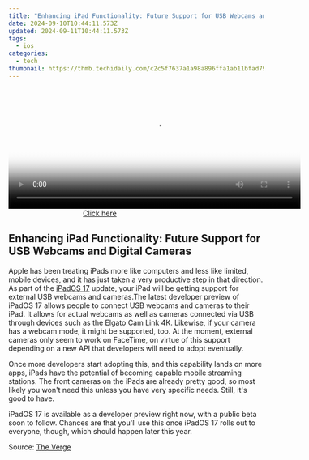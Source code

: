 ```yaml
---
title: "Enhancing iPad Functionality: Future Support for USB Webcams and Digital Cameras"
date: 2024-09-10T10:44:11.573Z
updated: 2024-09-11T10:44:11.573Z
tags:
  - ios
categories:
  - tech
thumbnail: https://thmb.techidaily.com/c2c5f7637a1a98a896ffa1ab11bfad790f7bce8cef68212efe6eba279207bd77.jpg
---
```






<!-- affiliate ads begin -->
<span id="1993650">
					<video width="576" height="240" style="cursor:pointer"
           poster="//a.impactradius-go.com/display-clicktoplayimage/1993650.png"
           onclick="if(!this.playClicked){this.play();this.setAttribute('controls',true);this.playClicked=true;}">
	   <source src="//a.impactradius-go.com/display-ad/22993-1993650">
	   <img src="//a.impactradius-go.com/display-clicktoplayimage/1993650.png" style="border: none; height: 100%; width: 100%; object-fit: contain">
	</video>
	<div style="width:360px;text-align:center"><a href="javascript:window.open(decodeURIComponent('https%3A%2F%2Fhomestyler.sjv.io%2Fc%2F5597632%2F1993650%2F22993'), '_blank');void(0);">Click here</a></div>
</span>
<img height="0" width="0" src="https://imp.pxf.io/i/5597632/1993650/22993" style="position:absolute;visibility:hidden;" border="0" />
<!-- affiliate ads end -->




## Enhancing iPad Functionality: Future Support for USB Webcams and Digital Cameras

Apple has been treating iPads more like computers and less like limited, mobile devices, and it has just taken a very productive step in that direction. As part of the [iPadOS 17](https://sim-unlock.techidaily.com/in-2024-how-to-check-if-your-zte-nubia-z60-ultra-is-unlocked-by-drfone-android/) update, your iPad will be getting support for external USB webcams and cameras.The latest developer preview of iPadOS 17 allows people to connect USB webcams and cameras to their iPad. It allows for actual webcams as well as cameras connected via USB through devices such as the Elgato Cam Link 4K. Likewise, if your camera has a webcam mode, it might be supported, too. At the moment, external cameras only seem to work on FaceTime, on virtue of this support depending on a new API that developers will need to adopt eventually.

 Once more developers start adopting this, and this capability lands on more apps, iPads have the potential of becoming capable mobile streaming stations. The front cameras on the iPads are already pretty good, so most likely you won't need this unless you have very specific needs. Still, it's good to have.

 iPadOS 17 is available as a developer preview right now, with a public beta soon to follow. Chances are that you'll use this once iPadOS 17 rolls out to everyone, though, which should happen later this year.

 Source: [The Verge](https://www.theverge.com/2023/6/7/23752140/ipad-external-usb-webcam-camera-support-ipados-17)

<ins class="adsbygoogle"
     style="display:block"
     data-ad-format="autorelaxed"
     data-ad-client="ca-pub-7571918770474297"
     data-ad-slot="1223367746"></ins>



<ins class="adsbygoogle"
     style="display:block"
     data-ad-client="ca-pub-7571918770474297"
     data-ad-slot="8358498916"
     data-ad-format="auto"
     data-full-width-responsive="true"></ins>










